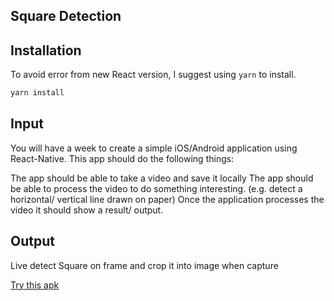 ## Square Detection
## Installation
To avoid error from new React version, I suggest using ``yarn`` to install.
```bash
yarn install
```
## Input
You will have a week to create a simple iOS/Android application using React-Native. This app should do the following things:

The app should be able to take a video and save it locally
The app should be able to process the video to do something interesting. (e.g. detect a horizontal/ vertical line drawn on paper)
Once the application processes the video it should show a result/ output.

## Output
Live detect Square on frame and crop it into image when capture

<a href="/Demo/app-release.apk" download style="background-color: 'blue', padding: 10px; border-radius: 10px">
    Try this apk
</a>




